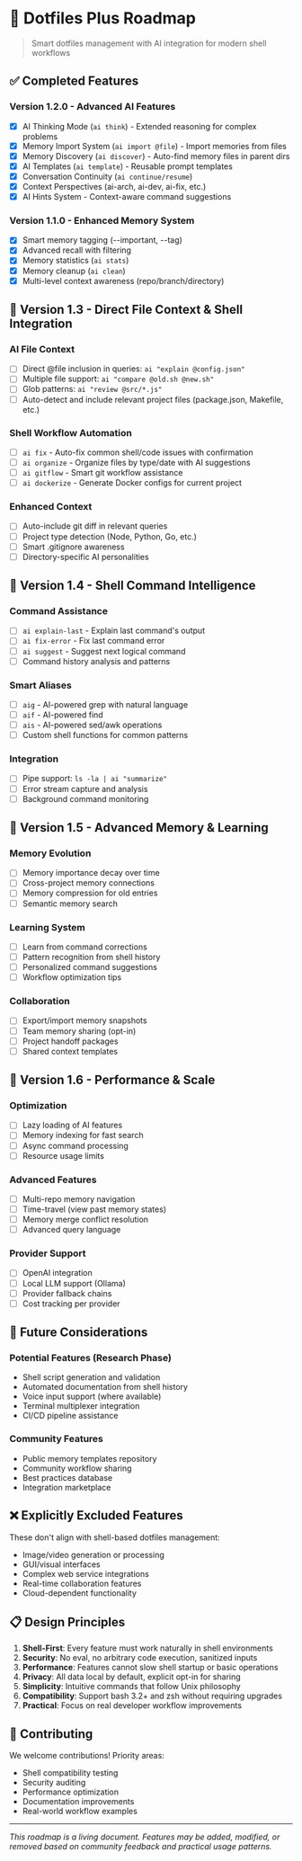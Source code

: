 # 🚀 Dotfiles Plus Roadmap

> Smart dotfiles management with AI integration for modern shell workflows

## ✅ Completed Features

### Version 1.2.0 - Advanced AI Features
- [x] AI Thinking Mode (`ai think`) - Extended reasoning for complex problems
- [x] Memory Import System (`ai import @file`) - Import memories from files
- [x] Memory Discovery (`ai discover`) - Auto-find memory files in parent dirs
- [x] AI Templates (`ai template`) - Reusable prompt templates
- [x] Conversation Continuity (`ai continue/resume`)
- [x] Context Perspectives (ai-arch, ai-dev, ai-fix, etc.)
- [x] AI Hints System - Context-aware command suggestions

### Version 1.1.0 - Enhanced Memory System
- [x] Smart memory tagging (--important, --tag)
- [x] Advanced recall with filtering
- [x] Memory statistics (`ai stats`)
- [x] Memory cleanup (`ai clean`)
- [x] Multi-level context awareness (repo/branch/directory)

## 🎯 Version 1.3 - Direct File Context & Shell Integration

### AI File Context
- [ ] Direct @file inclusion in queries: `ai "explain @config.json"`
- [ ] Multiple file support: `ai "compare @old.sh @new.sh"`
- [ ] Glob patterns: `ai "review @src/*.js"`
- [ ] Auto-detect and include relevant project files (package.json, Makefile, etc.)

### Shell Workflow Automation
- [ ] `ai fix` - Auto-fix common shell/code issues with confirmation
- [ ] `ai organize` - Organize files by type/date with AI suggestions
- [ ] `ai gitflow` - Smart git workflow assistance
- [ ] `ai dockerize` - Generate Docker configs for current project

### Enhanced Context
- [ ] Auto-include git diff in relevant queries
- [ ] Project type detection (Node, Python, Go, etc.)
- [ ] Smart .gitignore awareness
- [ ] Directory-specific AI personalities

## 🔧 Version 1.4 - Shell Command Intelligence

### Command Assistance
- [ ] `ai explain-last` - Explain last command's output
- [ ] `ai fix-error` - Fix last command error
- [ ] `ai suggest` - Suggest next logical command
- [ ] Command history analysis and patterns

### Smart Aliases
- [ ] `aig` - AI-powered grep with natural language
- [ ] `aif` - AI-powered find
- [ ] `ais` - AI-powered sed/awk operations
- [ ] Custom shell functions for common patterns

### Integration
- [ ] Pipe support: `ls -la | ai "summarize"`
- [ ] Error stream capture and analysis
- [ ] Background command monitoring

## 🧠 Version 1.5 - Advanced Memory & Learning

### Memory Evolution
- [ ] Memory importance decay over time
- [ ] Cross-project memory connections
- [ ] Memory compression for old entries
- [ ] Semantic memory search

### Learning System
- [ ] Learn from command corrections
- [ ] Pattern recognition from shell history
- [ ] Personalized command suggestions
- [ ] Workflow optimization tips

### Collaboration
- [ ] Export/import memory snapshots
- [ ] Team memory sharing (opt-in)
- [ ] Project handoff packages
- [ ] Shared context templates

## 🚀 Version 1.6 - Performance & Scale

### Optimization
- [ ] Lazy loading of AI features
- [ ] Memory indexing for fast search
- [ ] Async command processing
- [ ] Resource usage limits

### Advanced Features
- [ ] Multi-repo memory navigation
- [ ] Time-travel (view past memory states)
- [ ] Memory merge conflict resolution
- [ ] Advanced query language

### Provider Support
- [ ] OpenAI integration
- [ ] Local LLM support (Ollama)
- [ ] Provider fallback chains
- [ ] Cost tracking per provider

## 🔮 Future Considerations

### Potential Features (Research Phase)
- Shell script generation and validation
- Automated documentation from shell history
- Voice input support (where available)
- Terminal multiplexer integration
- CI/CD pipeline assistance

### Community Features
- Public memory templates repository
- Community workflow sharing
- Best practices database
- Integration marketplace

## ❌ Explicitly Excluded Features

These don't align with shell-based dotfiles management:
- Image/video generation or processing
- GUI/visual interfaces
- Complex web service integrations
- Real-time collaboration features
- Cloud-dependent functionality

## 📋 Design Principles

1. **Shell-First**: Every feature must work naturally in shell environments
2. **Security**: No eval, no arbitrary code execution, sanitized inputs
3. **Performance**: Features cannot slow shell startup or basic operations
4. **Privacy**: All data local by default, explicit opt-in for sharing
5. **Simplicity**: Intuitive commands that follow Unix philosophy
6. **Compatibility**: Support bash 3.2+ and zsh without requiring upgrades
7. **Practical**: Focus on real developer workflow improvements

## 🤝 Contributing

We welcome contributions! Priority areas:
- Shell compatibility testing
- Security auditing
- Performance optimization
- Documentation improvements
- Real-world workflow examples

---

*This roadmap is a living document. Features may be added, modified, or removed based on community feedback and practical usage patterns.*